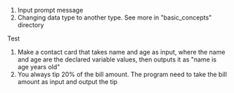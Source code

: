 1. Input prompt message
2. Changing data type to another type. See more in "basic_concepts" directory

Test
1. Make a contact card that takes name and age as input, where the name and age are the declared variable values, then outputs it as "name is age years old"
2. You always tip 20% of the bill amount. The program need to take the bill amount as input and output the tip
